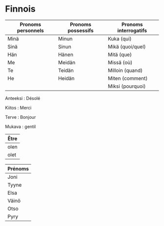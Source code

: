 # Finnois

| Pronoms personnels | Pronoms possessifs | Pronoms interrogatifs |
|--------------------|--------------------|-----------------------|
| Minä               | Minun              | Kuka (qui)            |
| Sinä               | Sinun              | Mikä (quoi/quel)      |
| Hän                | Hänen              | Mitä (que)            |
| Me                 | Meidän             | Missä (où)            |
| Te                 | Teidän             | Milloin (quand)       |
| He                 | Heidän             | Miten (comment)       |
|                    |                    | Miksi (pourquoi)      |

Anteeksi : Désolé

Kiitos : Merci

Terve : Bonjour

Mukava : gentil

| Être |
|------|
| olen |
| olet |

| Prénoms |
|---------|
| Joni    |
| Tyyne   |
| Elsa    |
| Väinö   |
| Otso    |
| Pyry    |
